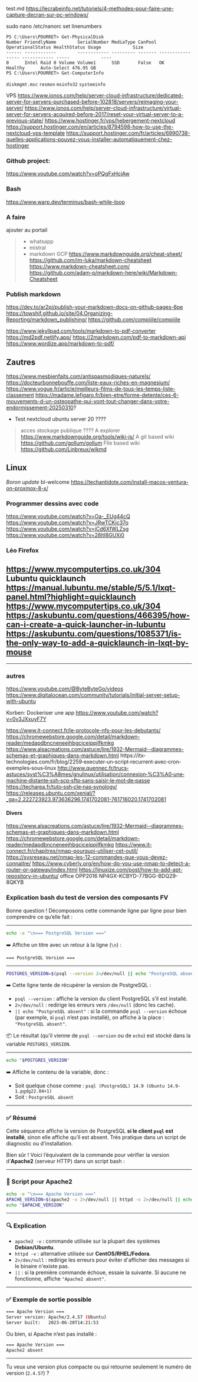 test.md
https://lecrabeinfo.net/tutoriels/4-methodes-pour-faire-une-capture-decran-sur-pc-windows/

sudo nano /etc/nanorc
set linenumbers
````
PS C:\Users\POURRET> Get-PhysicalDisk
Number FriendlyName        SerialNumber MediaType CanPool OperationalStatus HealthStatus Usage            Size
------ ------------        ------------ --------- ------- ----------------- ------------ -----            ----
0      Intel Raid 0 Volume Volume1      SSD       False   OK                Healthy      Auto-Select 476.95 GB
PS C:\Users\POURRET> Get-ComputerInfo
````
``diskmgmt.msc``
``resmon``
``msinfo32``
``systeminfo``


VPS
https://www.ionos.com/help/server-cloud-infrastructure/dedicated-server-for-servers-purchased-before-102818/servers/reimaging-your-server/
https://www.ionos.com/help/server-cloud-infrastructure/virtual-server-for-servers-acquired-before-2017/reset-your-virtual-server-to-a-previous-state/
https://www.hostinger.fr/vps/hebergement-nextcloud
https://support.hostinger.com/en/articles/8794598-how-to-use-the-nextcloud-vps-template
https://support.hostinger.com/fr/articles/6990738-quelles-applications-pouvez-vous-installer-automatiquement-chez-hostinger

### Github project:
https://www.youtube.com/watch?v=oPQgFxHcjAw

### Bash
https://www.warp.dev/terminus/bash-while-loop

### A faire
ajouter au portail
>- whatsapp
>- mistral
>- markdown
> GCP
https://www.markdownguide.org/cheat-sheet/
https://github.com/im-luka/markdown-cheatsheet
https://www.markdown-cheatsheet.com/
https://github.com/adam-p/markdown-here/wiki/Markdown-Cheatsheet

### Publish markdown
https://dev.to/ar2pi/publish-your-markdown-docs-on-github-pages-6pe
https://towshif.github.io/site/04.Organizing-Reporting/markdown_publishing/
https://github.com/compiiile/compiiile

https://www.jekyllpad.com/tools/markdown-to-pdf-converter
https://md2pdf.netlify.app/
https://2markdown.com/pdf-to-markdown-api
https://www.wordize.app/markdown-to-pdf/

## Zautres
https://www.mesbienfaits.com/antispasmodiques-naturels/
https://docteurbonnebouffe.com/liste-eaux-riches-en-magnesium/
https://www.vogue.fr/article/meilleurs-films-de-tous-les-temps-liste-classement
https://madame.lefigaro.fr/bien-etre/forme-detente/ces-6-mouvements-d-un-osteopathe-qui-vont-tout-changer-dans-votre-endormissement-20250310?

- Test nextcloud ubuntu server 20 ????
> acces stockage publique ????
> A explorer
https://www.markdownguide.org/tools/wiki-js/
A git based wiki
https://github.com/gollum/gollum
FIle based wiki
https://github.com/Linbreux/wikmd

## Linux
*Boron update*
bl-welcome
https://techantidote.com/install-macos-ventura-on-proxmox-8-x/

### Programmer dessins avec code
https://www.youtube.com/watch?v=Oa-_EUg44cQ
https://www.youtube.com/watch?v=JRwTCKjc37o
https://www.youtube.com/watch?v=jCd6XfWLZsg
https://www.youtube.com/watch?v=28ltI8GUXi0

### Léo Firefox
https://www.mycomputertips.co.uk/304
Lubuntu quicklaunch
https://manual.lubuntu.me/stable/5/5.1/lxqt-panel.html?highlight=quicklaunch
https://www.mycomputertips.co.uk/304
https://askubuntu.com/questions/466395/how-can-i-create-a-quick-launcher-in-lubuntu
https://askubuntu.com/questions/1085371/is-the-only-way-to-add-a-quicklaunch-in-lxqt-by-mouse
---
---
### autres
https://www.youtube.com/@ByteByteGo/videos
https://www.digitalocean.com/community/tutorials/initial-server-setup-with-ubuntu

Korben: Dockeriser une app
https://www.youtube.com/watch?v=0v3JXxuyF7Y

https://www.it-connect.fr/le-protocole-nfs-pour-les-debutants/
https://chromewebstore.google.com/detail/markdown-reader/medapdbncneneejhbgcjceippjlfkmkg
https://www.alsacreations.com/astuce/lire/1932-Mermaid--diagrammes-schemas-et-graphiques-dans-markdown.html
https://itx‐technologies.com/fr/blog/2259‐executer‐un‐script‐recurrent‐avec‐cron‐exemples‐sous‐linux
http://www.quennec.fr/trucs‐astuces/syst%C3%A8mes/gnulinux/utilisation/connexion‐%C3%A0‐une‐machine‐distante‐ssh‐scp‐sftp‐sans‐saisir‐le‐mot‐de‐passe 
https://techarea.fr/tuto‐ssh‐cle‐nas‐synology/
https://releases.ubuntu.com/xenial/?_ga=2.222723923.973636296.1741702081-761716020.1741702081

#### Divers
https://www.alsacreations.com/astuce/lire/1932-Mermaid--diagrammes-schemas-et-graphiques-dans-markdown.html
https://chromewebstore.google.com/detail/markdown-reader/medapdbncneneejhbgcjceippjlfkmkg
https://www.it-connect.fr/chapitres/nmap-pourquoi-utiliser-cet-outil/
https://sysreseau.net/nmap-les-12-commandes-que-vous-devez-connaitre/
https://www.cyberly.org/en/how-do-you-use-nmap-to-detect-a-router-or-gateway/index.html
https://linuxize.com/post/how-to-add-apt-repository-in-ubuntu/
office
OPP2016  NP4GX-KCBYD-77BGG-BDQ29-8QKYB

### Explication bash du test de version des composants FV

Bonne question ! Décomposons cette commande ligne par ligne pour bien comprendre ce qu’elle fait :

---

```bash
echo -e "\n=== PostgreSQL Version ==="
```
➡️ Affiche un titre avec un retour à la ligne (`\n`) :

```
=== PostgreSQL Version ===
```

---

```bash
POSTGRES_VERSION=$(psql --version 2>/dev/null || echo "PostgreSQL absent")
```

➡️ Cette ligne tente de récupérer la version de PostgreSQL :

- `psql --version` : affiche la version du client PostgreSQL s’il est installé.
- `2>/dev/null` : redirige les erreurs vers `/dev/null` (donc les cache).
- `|| echo "PostgreSQL absent"` : si la commande `psql --version` échoue (par exemple, si `psql` n’est pas installé), on affiche à la place : `"PostgreSQL absent"`.

📦 Le résultat (qu'il vienne de `psql --version` ou de `echo`) est stocké dans la variable `POSTGRES_VERSION`.

---

```bash
echo "$POSTGRES_VERSION"
```

➡️ Affiche le contenu de la variable, donc :

- Soit quelque chose comme : `psql (PostgreSQL) 14.9 (Ubuntu 14.9-1.pgdg22.04+1)`
- Soit : `PostgreSQL absent`

---

### ✅ Résumé

Cette séquence affiche la version de PostgreSQL **si le client `psql` est installé**, sinon elle affiche qu’il est absent. Très pratique dans un script de diagnostic ou d'installation.

Bien sûr ! Voici l’équivalent de la commande pour vérifier la version d’**Apache2** (serveur HTTP) dans un script bash :

---

### 🧾 Script pour Apache2

```bash
echo -e "\n=== Apache Version ==="
APACHE_VERSION=$(apache2 -v 2>/dev/null || httpd -v 2>/dev/null || echo "Apache2 absent")
echo "$APACHE_VERSION"
```

---

### 🔍 Explication

- `apache2 -v` : commande utilisée sur la plupart des systèmes **Debian/Ubuntu**.
- `httpd -v` : alternative utilisée sur **CentOS/RHEL/Fedora**.
- `2>/dev/null` : redirige les erreurs pour éviter d'afficher des messages si le binaire n'existe pas.
- `||` : si la première commande échoue, essaie la suivante. Si aucune ne fonctionne, affiche `"Apache2 absent"`.

---

### ✅ Exemple de sortie possible

```bash
=== Apache Version ===
Server version: Apache/2.4.57 (Ubuntu)
Server built:   2023-06-20T14:21:53
```

Ou bien, si Apache n’est pas installé :

```bash
=== Apache Version ===
Apache2 absent
```

---

Tu veux une version plus compacte ou qui retourne seulement le numéro de version (`2.4.57`) ?